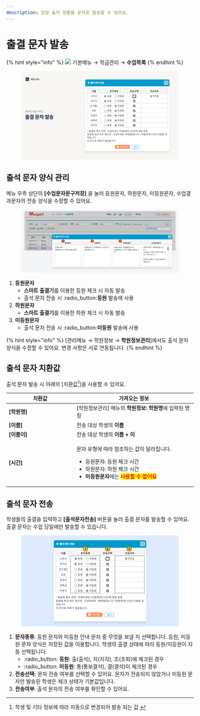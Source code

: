 ```yaml
---
description: 당일 출석 현황을 문자로 발송할 수 있어요.
---
```


# 출결 문자 발송

{% hint style="info" %}
![](../../.gitbook/assets/chip\_menuonly.svg) 기본메뉴 → 학급관리 → **수업목록**
{% endhint %}

<figure><img src="../../.gitbook/assets/image (65).png" alt=""><figcaption></figcaption></figure>

## 출석 문자 양식 관리

메뉴 우측 상단의 **\[수업문자문구저장]** 을 눌러 등원문자, 하원문자, 미등원문자, 수업결과문자의 전송 양식을 수정할 수 있어요.

<figure><img src="../../.gitbook/assets/image (56).png" alt=""><figcaption></figcaption></figure>

1. **등원문자**
   * **스마트 출결기**를 이용한 등원 체크 시 자동 발송
   * 출석 문자 전송 시 :radio\_button:**등원** 발송에 사용
2. **하원문자**
   * **스마트 출결기**를 이용한 하원 체크 시 자동 발송
3. **미등원문자**
   * 출석 문자 전송 시 :radio\_button:**미등원** 발송에 사용

{% hint style="info" %}
\[관리메뉴 → 학원정보 → **학원정보관리**]에서도 출석 문자 양식을 수정할 수 있어요. 변경 사항은 서로 연동됩니다.
{% endhint %}

## 출석 문자 치환값

출석 문자 발송 시 아래의 \[치환값[^1]]을 사용할 수 있어요.

<table><thead><tr><th width="168">치환값</th><th>가져오는 정보</th></tr></thead><tbody><tr><td><strong>[학원명]</strong></td><td>[학원정보관리] 메뉴의 <strong>학원정보: 학원명</strong>에 입력된 명칭</td></tr><tr><td><strong>[이름]</strong></td><td>전송 대상 학생의 <strong>이름</strong></td></tr><tr><td><strong>[이름이]</strong></td><td>전송 대상 학생의 <strong>이름 + 이</strong></td></tr><tr><td><strong>[시간]</strong></td><td><p>문자 유형에 따라 참조하는 값이 달라집니다.</p><ul><li>등원문자: 등원 체크 시간</li><li>하원문자: 하원 체크 시간</li><li><strong>미등원문자</strong>에는 <mark style="color:red;"><strong>사용할 수 없어요</strong></mark></li></ul></td></tr></tbody></table>

## 출석 문자 전송

학생들의 출결을 입력하고 **\[출석문자전송]** 버튼을 눌러 출결 문자를 발송할 수 있어요. 출결 문자는 수업 당일에만 발송할 수 있습니다.

<figure><img src="../../.gitbook/assets/image (4) (1) (1) (1).png" alt=""><figcaption></figcaption></figure>

1. **문자종류**: 등원 문자와 미등원 안내 문자 중 무엇을 보낼 지 선택합니다.  등원, 미등원 문자 양식은 저장된 값을 이용합니다. 학생의 출결 상태에 따라 등원/미등원이 자동 선택됩니다.
   * :radio\_button: **등원**: 출(출석), 지(지각), 조(조퇴)에 체크된 경우
   * :radio\_button: **미등원**: 통(통보결석), 결(결석)이 체크된 경우
2. **전송선택:** 문자 전송 여부를 선택할 수 있어요. 문자가 전송되지 않았거나 미등원 문자만 발송된 학생은 체크 상태가 기본값입니다.
3. **전송여부**: 출석 문자의 전송 여부를 확인할 수 있어요.

[^1]: 학생 및 기타 정보에 따라 자동으로 변경되어 발송 되는 값&#x20;
